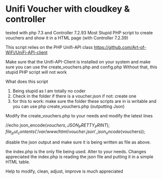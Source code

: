 # Unifi Voucher with cloudkey & controller 
tested with php 7.3 and Controller 7.2.93
Most Stupid PHP script to create vouchers and show it in a HTML page (with Controller 7.2.39)

This script relies on the PHP Unifi-API class https://github.com/Art-of-WiFi/UniFi-API-client

Make sure that the Unifi-API-Client is installed on your system and make sure you can use the create_vouchers.php and config.php
Without that, this stupid PHP script will not work

What does this script

1. Being stupid as I am totally no coder
2. Check in the folder if there is a voucher.json if not: create one
3. for this to work: make sure the folder these scripts are in is writable and you can use php create_vouchers.php (outputting Json)

Modify the create_vouchers.php to your needs
and modify the latest lines

//echo json_encode($vouchers, JSON_PRETTY_PRINT);
file_put_contents('/var/www/html/voucher.json', json_encode($vouchers));

disable the json output and make sure it is being written as file as above. 

the index.php is the only file being used. Alter to your needs. Changes appreciated
the index.php is reading the json file and putting it in a simple HTML table. 

Help to modify, clean, adjust, improve is much appreciated
